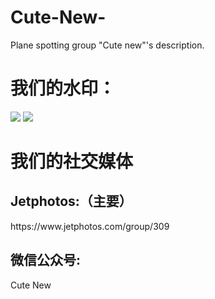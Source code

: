 # Cute-New-
Plane spotting group "Cute new"'s description.

<h1>我们的水印：</h1>
<image src="深色水印.png">
  <image src="浅色水印.png">
<h1>我们的社交媒体</h1>
    <h2>Jetphotos:（主要）</h2>
    https://www.jetphotos.com/group/309
    <h2>微信公众号:</h2>
    Cute New
